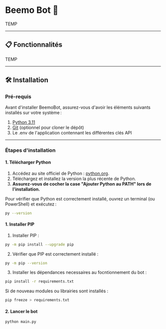 # Beemo Bot 🤖

TEMP

---

## 📋 Fonctionnalités

TEMP

---

## 🛠️ Installation

### Pré-requis

Avant d'installer BeemoBot, assurez-vous d'avoir les éléments suivants installés sur votre système :

1. [Python 3.11](https://www.python.org/downloads/)
2. [Git](https://git-scm.com/) (optionnel pour cloner le dépôt)
3. Le .env de l'application contennant les différentes clés API

---

### Étapes d'installation

#### 1. Télécharger Python

1. Accédez au site officiel de Python : [python.org](https://www.python.org/downloads/).
2. Téléchargez et installez la version la plus récente de Python.
3. **Assurez-vous de cocher la case "Ajouter Python au PATH" lors de l'installation.**

Pour vérifier que Python est correctement installé, ouvrez un terminal (ou PowerShell) et exécutez :

```bash
py --version
```

#### 1. Installer PIP

1. Installer PIP :

```bash
py -m pip install --upgrade pip
```

2. Vérifier que PIP est correctement installé :

```bash
py -m pip --version
```

3. Installer les dépendances necessaires au focntionnement du bot :

```bash
pip install -r requirements.txt
```
Si de nouveau modules ou librairies sont installés :
```bash
pip freeze > requirements.txt
```

#### 2. Lancer le bot

```bash
python main.py
```